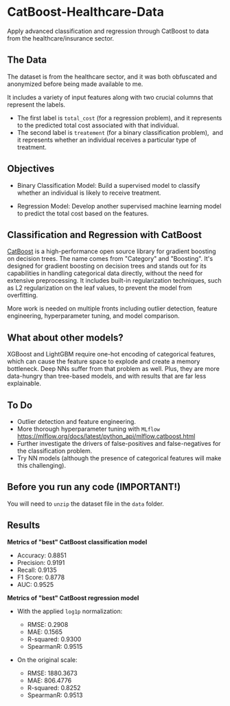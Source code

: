# CatBoost-Healthcare-Data
Apply advanced classification and regression through CatBoost to data from the healthcare/insurance sector.

## The Data
The dataset is from the healthcare sector, and it was both obfuscated and anonymized before being made available to me. 

It includes a variety of input features along with two crucial columns that represent the labels. 
- The first label is `total_cost` (for a regression problem), and it represents to the predicted total cost associated with that individual.
- The second label is `treatement` (for a binary classification problem),  and it represents whether an individual receives a particular type of treatment.

## Objectives
- Binary Classification Model: Build a supervised model to classify whether an individual is likely to receive treatment. 

- Regression Model: Develop another supervised machine learning model to predict the total cost based on the features.

## Classification and Regression with CatBoost
[CatBoost](https://catboost.ai/) is a high-performance open source library for gradient boosting on decision trees. The name comes from "Category" and "Boosting". It's designed for gradient boosting on decision trees and stands out for its capabilities in handling categorical data directly, without the need for extensive preprocessing. It includes built-in regularization techniques, such as L2 regularization on the leaf values, to prevent the model from overfitting.

More work is needed on multiple fronts including outlier detection, feature engineering, hyperparameter tuning, and model comparison.

## What about other models?
XGBoost and LightGBM require one-hot encoding of categorical features, which can cause the feature space to explode and create a memory bottleneck. Deep NNs suffer from that problem as well. Plus, they are more data-hungry than tree-based models, and with results that are far less explainable.

## To Do
- Outlier detection and feature engineering.
- More thorough hyperparameter tuning with `MLflow` https://mlflow.org/docs/latest/python_api/mlflow.catboost.html
- Further investigate the drivers of false-positives and false-negatives for the classification problem.
- Try NN models (although the presence of categorical features will make this challenging).

## Before you run any code (**IMPORTANT!**)
You will need to `unzip` the dataset file in the `data` folder.

## Results

**Metrics of "best" CatBoost classification model**
- Accuracy: 0.8851
- Precision: 0.9191
- Recall: 0.9135
- F1 Score: 0.8778
- AUC: 0.9525

**Metrics of "best" CatBoost regression model**
- With the applied `log1p` normalization:
	- RMSE: 0.2908
	- MAE: 0.1565
	- R-squared: 0.9300
	- SpearmanR: 0.9515

- On the original scale:
	- RMSE: 1880.3673
	- MAE: 806.4776
	- R-squared: 0.8252
	- SpearmanR: 0.9513